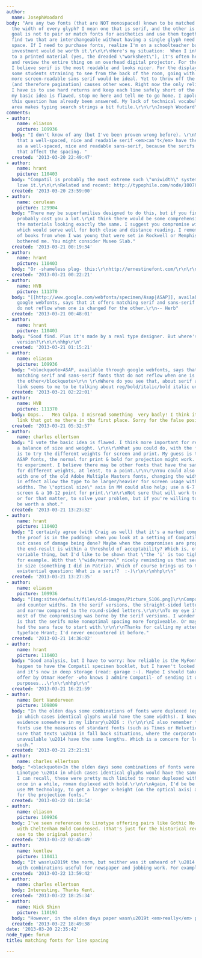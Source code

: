 ```yaml
---
author:
  name: JosephWoodard
body: "Are any two fonts (that are NOT monospaced) known to be matched in terms of
  the width of every glyph? I mean one that is serif, and the other is sans-serif.\r\n\r\nMy
  goal is not to pair or match fonts for aesthetics and use them together, but to
  find two that are interchangeable without having a single glyph need more or less
  space. If I need to purchase fonts, realize I'm on a schoolteacher budget but the
  investment would be worth it.\r\n\r\nHere's my situation:  When I introduce students
  to a printed material (yes, the dreaded \"worksheet\"), it's often helpful to display
  and review the entire thing on an overhead digital projector. For the print version,
  I believe serif is the most readable and looks nicer. For the display board, with
  some students straining to see from the back of the room, going with a simpler,
  more screen-readable sans serif would be ideal. Yet to throw off the line spacing
  (and therefore pagination) causes other woes. Right now the only reliable solution
  I have is to use hard returns and keep each line safely short of the margin.\r\n\r\nIf
  my basic idea is flawed, stop me here and tell me to go home. I apologize also if
  this question has already been answered. My lack of technical vocabulary in this
  area makes typing search strings a bit futile.\r\n\r\nJoseph Woodard"
comments:
- author:
    name: eliason
    picture: 109936
  body: "I don't know of any (but I've been proven wrong before). \r\nMy feeling is
    that a well-spaced, nice and readable serif <em>can't</em> have the same metrics
    as a well-spaced, nice and readable sans-serif, because the serifs introduce elements
    that affect the spacing. "
  created: '2013-03-20 22:49:47'
- author:
    name: hrant
    picture: 110403
  body: "Compatil is probably the most extreme such \"uniwidth\" system:\r\nhttp://www.linotype.com/2603-19089/amodulartypesystem.html\r\nI
    love it.\r\n\r\nRelated and recent: http://typophile.com/node/100708\r\n\r\nhhp\r\n"
  created: '2013-03-20 23:59:00'
- author:
    name: cerulean
    picture: 129904
  body: "There may be superfamilies designed to do this, but if you find one it will
    probably cost you a lot.\r\nI think there would be some comprehension value in
    the materials looking exactly the same. I suggest you compromise with a slab serif,
    which would serve well for both close and distance reading. I remember a handful
    of books from when I was young that were set in Rockwell or Memphis and it never
    bothered me. You might consider Museo Slab."
  created: '2013-03-21 00:19:34'
- author:
    name: hrant
    picture: 110403
  body: "Or -shameless plug- this:\r\nhttp://ernestinefont.com/\r\n\r\nhhp\r\n"
  created: '2013-03-21 00:22:21'
- author:
    name: HVB
    picture: 111370
  body: "[[http://www.google.com/webfonts/specimen/Asap|ASAP]], available through
    google webfonts, says that it offers matching serif and sans-serif fonts that
    do not reflow when one is changed for the other.\r\n-- Herb"
  created: '2013-03-21 00:48:01'
- author:
    name: hrant
    picture: 110403
  body: "Good find. Plus it's made by a real type designer. But where's the serif
    version?\r\n\r\nhhp\r\n"
  created: '2013-03-21 01:15:21'
- author:
    name: eliason
    picture: 109936
  body: "<blockquote>ASAP, available through google webfonts, says that it offers
    matching serif and sans-serif fonts that do not reflow when one is changed for
    the other</blockquote>\r\n \r\nWhere do you see that, about serif and sans? The
    link seems to me to be talking about reg/bold/italic/bold italic uniformity."
  created: '2013-03-21 02:22:01'
- author:
    name: HVB
    picture: 111370
  body: Oops..   Mea Culpa. I misread something  very badly! I think it was in the
    link that got me there in the first place. Sorry for the false positive.    Herb
  created: '2013-03-21 05:32:57'
- author:
    name: charles ellertson
  body: "I vote the basic idea is flawed. I think more important for readability is
    a balance of size and weight. \r\n\r\nWhat you could do, with the font mentioned,
    is to try the different weights for screen and print. My guess is that with the
    ASAP fonts, the normal for print & bold for projection might work. You'd have
    to experiment. I believe there may be other fonts that have the same setwidth
    for different weights, at least, to a point.\r\n\r\nYou could also experiment
    with one of the old Adobe Multiple Masters fonts, changing the width axis to,
    in effect allow the type to be larger/heavier for screen usage with the same character
    widths. The \"optical size\" axis in MM could also help; use a 6-7 point for the
    screen & a 10-12 point for print.\r\n\r\nNot sure that will work technically,
    or for that matter, to solve your problem, but if you're willing to try, it could
    be worth a shot."
  created: '2013-03-21 13:23:32'
- author:
    name: hrant
    picture: 110403
  body: "I certainly agree (with Craig as well) that it's a marked compromise, but
    the proof is in the pudding: when you look at a setting of Compatil, can you point
    out cases of damage being done? Maybe when the compromises are properly managed
    the end-result is within a threshold of acceptability? Which is, of course, a
    variable thing, but I'd like to be shown that \"the 'i' is too tight/loose/wide/narrow\"
    for example. With that \"wide/narrow\" nicely reminding us that serifs can vary
    in size (something I did in Patria). Which of course brings us to the perennial
    existential question: What is a serif?  :-)\r\n\r\nhhp\r\n"
  created: '2013-03-21 13:27:35'
- author:
    name: eliason
    picture: 109936
  body: "[img:sites/default/files/old-images/Picture_5106.png]\r\nCompare spacing
    and counter widths. In the serif versions, the straight-sided letters look cramped
    and narrow compared to the round-sided letters.\r\n\r\nTo my eye it seems like
    most of the compromising was borne by the serif versions. I wonder if the thinking
    is that the serifs make nonoptimal spacing more forgiveable. Or maybe they just
    had the sans face to start with.\r\n\r\nThanks for calling my attention to this
    typeface Hrant; I'd never encountered it before."
  created: '2013-03-21 14:36:02'
- author:
    name: hrant
    picture: 110403
  body: "Good analysis, but I have to worry: how reliable is the MyFonts rendering?\r\n\r\nI
    happen to have the Compatil specimen booklet, but I haven't looked at it for years
    and it's now in deep storage (read: garage :-). Maybe I should take up the kind
    offer by Otmar Hoefer -who knows I admire Compatil- of sending it over for review/promotion
    purposes...\r\n\r\nhhp\r\n"
  created: '2013-03-21 16:21:59'
- author:
    name: Bert Vanderveen
    picture: 109809
  body: "In the olden days some combinations of fonts were duplexed (eg Linotype \u2014
    in which cases identical glyphs would have the same widths). I know there is some
    evidence somewhere in my library\u2026 : (\r\n\r\nI also remember that some corporate
    fonts use the measures of standard fonts (such as Times or Helvetica), to make
    sure that texts \u2014 in fall back situations, where the corporate fonts are
    unavailable \u2014 have the same lengths. Which is a concern for legal texts and
    such."
  created: '2013-03-21 23:21:31'
- author:
    name: charles ellertson
  body: "<blockquote>In the olden days some combinations of fonts were duplexed (eg
    Linotype \u2014 in which cases identical glyphs would have the same widths).</blockquote>\r\n\r\nBest
    I can recall, these were pretty much limited to roman duplexed with italic, or
    once in a while, roman duplexed with bold.\r\n\r\nAgain, I'd be be tempted to
    use MM technology, to get a larger x-height (on the optical axis) and a bit bolder
    for the projection fonts."
  created: '2013-03-22 01:10:54'
- author:
    name: eliason
    picture: 109936
  body: I've seen references to Linotype offering pairs like Gothic No. 13 duplexed
    with Cheltenham Bold Condensed. (That's just for the historical record; of little
    use to the original poster.)
  created: '2013-03-22 02:45:49'
- author:
    name: kentlew
    picture: 110411
  body: "It wasn\u2019t the norm, but neither was it unheard of \u2014 especially
    with combinations useful for newspaper and jobbing work. For example:\r\n\r\n[img:sites/default/files/old-images/CoronaWGothic_3846.jpg]"
  created: '2013-03-22 13:59:42'
- author:
    name: charles ellertson
  body: Interesting. Thanks Kent.
  created: '2013-03-22 18:25:34'
- author:
    name: Nick Shinn
    picture: 110193
  body: "However, in the olden days paper wasn\u2019t <em>really</em> pus-colored."
  created: '2013-03-22 18:49:38'
date: '2013-03-20 22:35:42'
node_type: forum
title: matching fonts for line spacing

---
```

